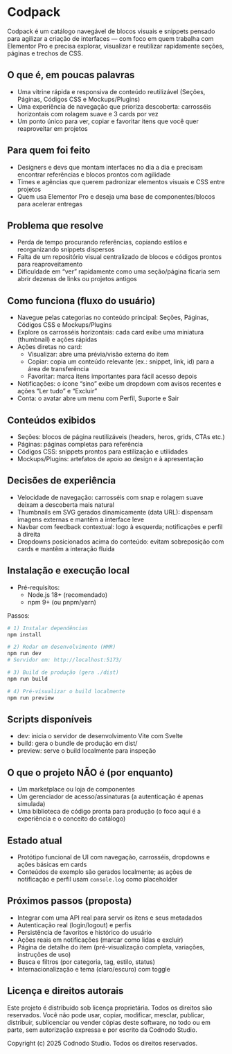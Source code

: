 # Codpack

Codpack é um catálogo navegável de blocos visuais e snippets pensado para agilizar a criação de interfaces — com foco em quem trabalha com Elementor Pro e precisa explorar, visualizar e reutilizar rapidamente seções, páginas e trechos de CSS.

## O que é, em poucas palavras
- Uma vitrine rápida e responsiva de conteúdo reutilizável (Seções, Páginas, Códigos CSS e Mockups/Plugins)
- Uma experiência de navegação que prioriza descoberta: carrosséis horizontais com rolagem suave e 3 cards por vez
- Um ponto único para ver, copiar e favoritar itens que você quer reaproveitar em projetos

## Para quem foi feito
- Designers e devs que montam interfaces no dia a dia e precisam encontrar referências e blocos prontos com agilidade
- Times e agências que querem padronizar elementos visuais e CSS entre projetos
- Quem usa Elementor Pro e deseja uma base de componentes/blocos para acelerar entregas

## Problema que resolve
- Perda de tempo procurando referências, copiando estilos e reorganizando snippets dispersos
- Falta de um repositório visual centralizado de blocos e códigos prontos para reaproveitamento
- Dificuldade em “ver” rapidamente como uma seção/página ficaria sem abrir dezenas de links ou projetos antigos

## Como funciona (fluxo do usuário)
- Navegue pelas categorias no conteúdo principal: Seções, Páginas, Códigos CSS e Mockups/Plugins
- Explore os carrosséis horizontais: cada card exibe uma miniatura (thumbnail) e ações rápidas
- Ações diretas no card:
  - Visualizar: abre uma prévia/visão externa do item
  - Copiar: copia um conteúdo relevante (ex.: snippet, link, id) para a área de transferência
  - Favoritar: marca itens importantes para fácil acesso depois
- Notificações: o ícone “sino” exibe um dropdown com avisos recentes e ações “Ler tudo” e “Excluir”
- Conta: o avatar abre um menu com Perfil, Suporte e Sair

## Conteúdos exibidos
- Seções: blocos de página reutilizáveis (headers, heros, grids, CTAs etc.)
- Páginas: páginas completas para referência
- Códigos CSS: snippets prontos para estilização e utilidades
- Mockups/Plugins: artefatos de apoio ao design e à apresentação

## Decisões de experiência
- Velocidade de navegação: carrosséis com snap e rolagem suave deixam a descoberta mais natural
- Thumbnails em SVG gerados dinamicamente (data URL): dispensam imagens externas e mantêm a interface leve
- Navbar com feedback contextual: logo à esquerda; notificações e perfil à direita
- Dropdowns posicionados acima do conteúdo: evitam sobreposição com cards e mantêm a interação fluida

## Instalação e execução local
- Pré-requisitos:
  - Node.js 18+ (recomendado)
  - npm 9+ (ou pnpm/yarn)

Passos:

```bash
# 1) Instalar dependências
npm install

# 2) Rodar em desenvolvimento (HMR)
npm run dev
# Servidor em: http://localhost:5173/

# 3) Build de produção (gera ./dist)
npm run build

# 4) Pré-visualizar o build localmente
npm run preview
```

## Scripts disponíveis
- dev: inicia o servidor de desenvolvimento Vite com Svelte
- build: gera o bundle de produção em dist/
- preview: serve o build localmente para inspeção

## O que o projeto NÃO é (por enquanto)
- Um marketplace ou loja de componentes
- Um gerenciador de acesso/assinaturas (a autenticação é apenas simulada)
- Uma biblioteca de código pronta para produção (o foco aqui é a experiência e o conceito do catálogo)

## Estado atual
- Protótipo funcional de UI com navegação, carrosséis, dropdowns e ações básicas em cards
- Conteúdos de exemplo são gerados localmente; as ações de notificação e perfil usam `console.log` como placeholder

## Próximos passos (proposta)
- Integrar com uma API real para servir os itens e seus metadados
- Autenticação real (login/logout) e perfis
- Persistência de favoritos e histórico do usuário
- Ações reais em notificações (marcar como lidas e excluir)
- Página de detalhe do item (pré-visualização completa, variações, instruções de uso)
- Busca e filtros (por categoria, tag, estilo, status)
- Internacionalização e tema (claro/escuro) com toggle

## Licença e direitos autorais
Este projeto é distribuído sob licença proprietária. Todos os direitos são reservados. Você não pode usar, copiar, modificar, mesclar, publicar, distribuir, sublicenciar ou vender cópias deste software, no todo ou em parte, sem autorização expressa e por escrito da Codnodo Studio.

Copyright (c) 2025 Codnodo Studio. Todos os direitos reservados.
